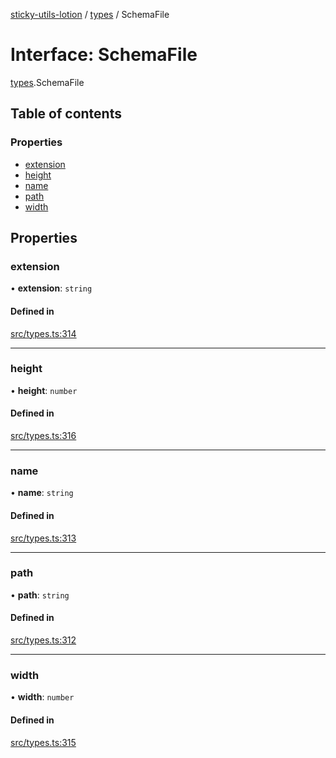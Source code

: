 [sticky-utils-lotion](../README.md) / [types](../modules/types.md) / SchemaFile

# Interface: SchemaFile

[types](../modules/types.md).SchemaFile

## Table of contents

### Properties

- [extension](types.SchemaFile.md#extension)
- [height](types.SchemaFile.md#height)
- [name](types.SchemaFile.md#name)
- [path](types.SchemaFile.md#path)
- [width](types.SchemaFile.md#width)

## Properties

### extension

• **extension**: `string`

#### Defined in

[src/types.ts:314](https://github.com/sticky/sticky-utils-lotion/blob/61d4e64/src/types.ts#L314)

___

### height

• **height**: `number`

#### Defined in

[src/types.ts:316](https://github.com/sticky/sticky-utils-lotion/blob/61d4e64/src/types.ts#L316)

___

### name

• **name**: `string`

#### Defined in

[src/types.ts:313](https://github.com/sticky/sticky-utils-lotion/blob/61d4e64/src/types.ts#L313)

___

### path

• **path**: `string`

#### Defined in

[src/types.ts:312](https://github.com/sticky/sticky-utils-lotion/blob/61d4e64/src/types.ts#L312)

___

### width

• **width**: `number`

#### Defined in

[src/types.ts:315](https://github.com/sticky/sticky-utils-lotion/blob/61d4e64/src/types.ts#L315)
